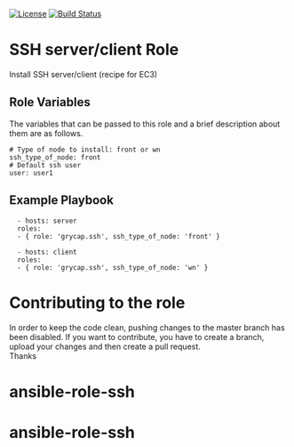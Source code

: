 [![License](https://img.shields.io/badge/license-Apache%202-blue.svg)](https://www.apache.org/licenses/LICENSE-2.0)
[![Build Status](https://travis-ci.org/grycap/ansible-role-ssh.svg?branch=master)](https://travis-ci.org/grycap/ansible-role-ssh)

SSH server/client Role
=======================

Install SSH server/client (recipe for EC3)

Role Variables
--------------

The variables that can be passed to this role and a brief description about them are as follows.

	# Type of node to install: front or wn
	ssh_type_of_node: front
	# Default ssh user
	user: user1

Example Playbook
----------------
```
  - hosts: server
  roles:
  - { role: 'grycap.ssh', ssh_type_of_node: 'front' }
```
```
  - hosts: client
  roles:
  - { role: 'grycap.ssh', ssh_type_of_node: 'wn' }
```

Contributing to the role
========================
In order to keep the code clean, pushing changes to the master branch has been disabled. If you want to contribute, you have to create a branch, upload your changes and then create a pull request.  
Thanks
# ansible-role-ssh
# ansible-role-ssh
